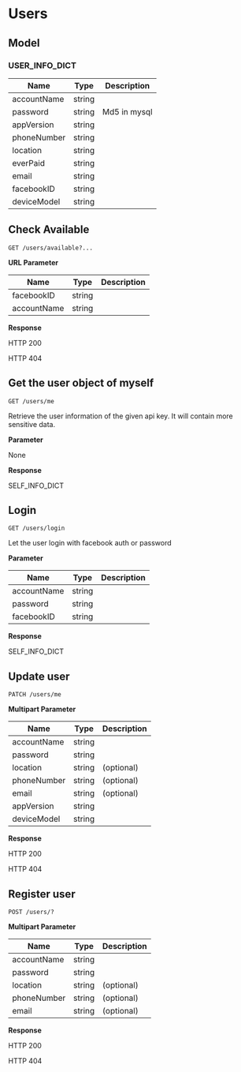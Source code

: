 Users
===

## Model

### USER_INFO_DICT

Name | Type | Description
---  | ---  | ---
accountName | string |
password | string |Md5 in mysql
appVersion|string|
phoneNumber|string|
location|string|
everPaid|string|
email|string|
facebookID|string|
deviceModel|string|



## Check Available
```
GET /users/available?...
```

**URL Parameter**

Name | Type | Description
---  | ---  | ---
facebookID | string |
accountName | string |

**Response**

HTTP 200

HTTP 404


## Get the user object of myself
```
GET /users/me
```
Retrieve the user information of the given api key. It will contain more sensitive data.

**Parameter**

None

**Response**

SELF_INFO_DICT


## Login 
```
GET /users/login
```
Let the user login with facebook auth or password

**Parameter**

Name | Type | Description
---  | ---  | ---
accountName | string | 
password | string | 
facebookID|string|

**Response**

SELF_INFO_DICT


## Update user
```
PATCH /users/me
```

**Multipart Parameter**

Name | Type | Description
---  | ---  | ---
accountName | string | 
password | string | 
location|string|(optional)
phoneNumber|string|(optional)
email|string|(optional)
appVersion|string|
deviceModel|string|

**Response**

HTTP 200

HTTP 404


## Register user
```
POST /users/?
```

**Multipart Parameter**

Name | Type | Description
---  | ---  | ---
accountName | string | 
password | string | 
location|string|(optional)
phoneNumber|string|(optional)
email|string|(optional)


**Response**

HTTP 200

HTTP 404
